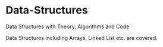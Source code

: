 # Data-Structures
Data Structures with Theory, Algorithms and Code

Data Structures including Arrays, Linked List etc. are covered.
